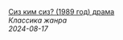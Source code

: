 <!--2024-08-17 09:00:40-->
<div class="yb">
  <a class="nodecor" href="/posts.html?filmy/siz_kim_siz_1989_god_drama">
    <img class="preview" data-videoid="njD25lrme8c" src="https://i3.ytimg.com/vi/njD25lrme8c/hqdefault.jpg" align="middle" alt="">
  </a>
  <div class="inlbl text">
    <a class="nodecor" href="/posts.html?filmy/siz_kim_siz_1989_god_drama">Сиз ким сиз? (1989 год) драма</a><br>
    <i class="smaller2">Классика жанра</i><br>
    <i class="smaller3">2024-08-17</i>
  </div>
</div>
